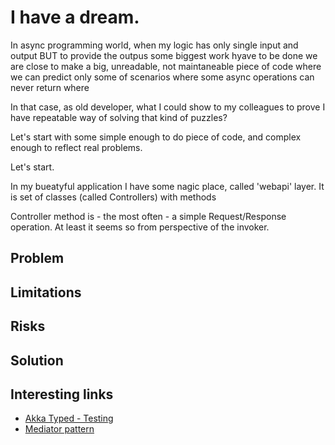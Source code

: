 # I have a dream.

In async programming world, when my logic has only single input and output
BUT
to provide the outpus some biggest work hyave to be done
we are close to make a big, unreadable, not maintaneable piece of code
where we can predict only some of scenarios
where some async operations can never return
where 

In that case, as old developer, what I could show to my colleagues to prove I have repeatable
way of solving that kind of puzzles?

Let's start with some simple enough to do piece of code, and complex enough to reflect real problems.

Let's start.

In my bueatyful application I have some nagic place, called 'webapi' layer. It is set of classes (called Controllers) with methods


Controller method is - the most often - a simple Request/Response operation. At least it seems so from perspective of the invoker.

## Problem

## Limitations

## Risks

## Solution

## Interesting links

- [Akka Typed - Testing](https://doc.akka.io/docs/akka/current/typed/testing.html#controlling-the-scheduler)
- [Mediator pattern](https://en.wikipedia.org/wiki/Mediator_pattern)

